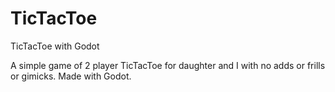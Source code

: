 # TicTacToe
TicTacToe with Godot

A simple game of 2 player TicTacToe for daughter and I with no adds or frills or gimicks. Made with Godot. 
